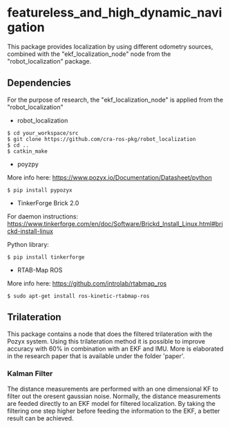 # featureless_and_high_dynamic_navigation
This package provides localization by using different odometry sources, combined with the "ekf_localization_node" node from the "robot_localization" package.

## Dependencies
For the purpose of research, the "ekf_localization_node" is applied from the "robot_localization"

- robot_localization

```shell
$ cd your_workspace/src
$ git clone https://github.com/cra-ros-pkg/robot_localization
$ cd ..
$ catkin_make
```


- poyzpy

More info here: https://www.pozyx.io/Documentation/Datasheet/python
```shell
$ pip install pypozyx
```


- TinkerForge Brick 2.0

For daemon instructions: https://www.tinkerforge.com/en/doc/Software/Brickd_Install_Linux.html#brickd-install-linux

Python library:
```shell
$ pip install tinkerforge
```


- RTAB-Map ROS

More info here: https://github.com/introlab/rtabmap_ros
```shell
$ sudo apt-get install ros-kinetic-rtabmap-ros
```


## Trilateration
This package contains a node that does the filtered trilateration with the Pozyx system. Using this trilateration method it is possible to improve accuracy with 60% in combination with an EKF and IMU. More is elaborated in the research paper that is available under the folder 'paper'.

### Kalman Filter
The distance measurements are performed with an one dimensional KF to filter out the oresent gaussian noise. Normally, the distance measurements are feeded directly to an EKF model for filtered localization. By taking the filtering one step higher before feeding the information to the EKF, a better result can be achieved. 
